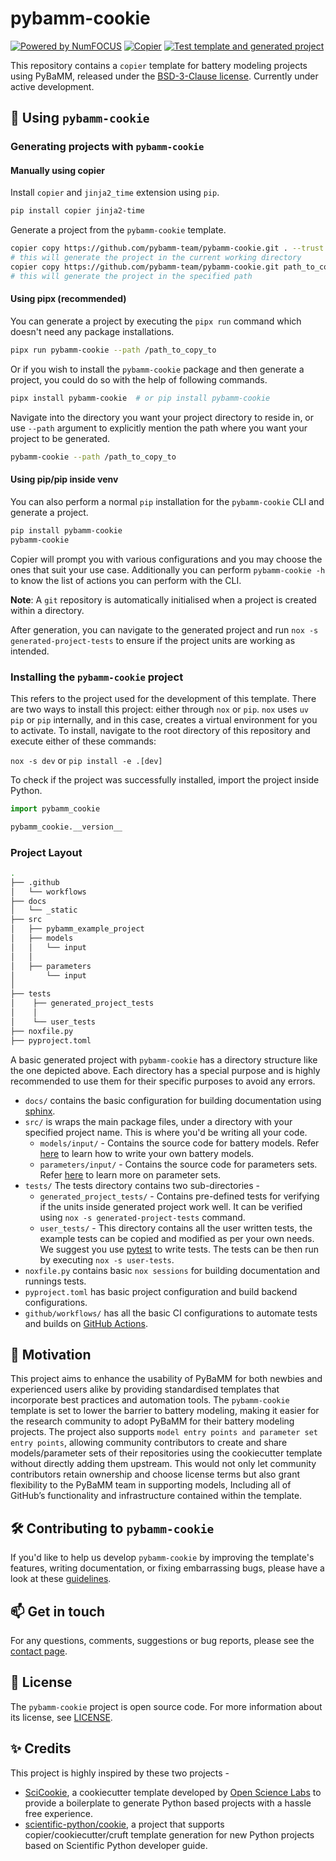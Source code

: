 # pybamm-cookie

<!-- TODO: configure badges -->

<!-- [![Actions Status][actions-badge]][actions-link]
[![Documentation Status][rtd-badge]][rtd-link]

[![PyPI version][pypi-version]][pypi-link]
[![Conda-Forge][conda-badge]][conda-link]
[![PyPI platforms][pypi-platforms]][pypi-link]

[![GitHub Discussions][github-discussions-badge]][github-discussions-link]

[actions-badge]:            https://github.com/pybamm-team/pybamm-cookie/workflows/CI/badge.svg
[actions-link]:             https://github.com/pybamm-team/pybamm-cookie/actions
[conda-badge]:              https://img.shields.io/conda/vn/conda-forge/pybamm-cookie
[conda-link]:               https://github.com/conda-forge/pybamm-cookie-feedstock
[github-discussions-badge]: https://img.shields.io/static/v1?label=Discussions&message=Ask&color=blue&logo=github
[github-discussions-link]:  https://github.com/pybamm-team/pybamm-cookie/discussions
[pypi-link]:                https://pypi.org/project/pybamm-cookie/
[pypi-platforms]:           https://img.shields.io/pypi/pyversions/pybamm-cookie
[pypi-version]:             https://img.shields.io/pypi/v/pybamm-cookie
[rtd-badge]:                https://readthedocs.org/projects/pybamm-cookie/badge/?version=latest
[rtd-link]:                 https://pybamm-cookie.readthedocs.io/en/latest/?badge=latest -->

<!-- SPHINX-START -->
[![Powered by NumFOCUS](https://img.shields.io/badge/powered%20by-NumFOCUS-orange.svg?style=flat&colorA=E1523D&colorB=007D8A)](http://numfocus.org)
[![Copier](https://img.shields.io/endpoint?url=https://raw.githubusercontent.com/copier-org/copier/master/img/badge/badge-grayscale-inverted-border-red.json)](https://github.com/copier-org/copier)
[![Test template and generated project](https://github.com/pybamm-team/pybamm-cookie/actions/workflows/test_on_push.yml/badge.svg)](https://github.com/pybamm-team/pybamm-cookie/actions/workflows/test_on_push.yml)

This repository contains a `copier` template for battery modeling projects using PyBaMM, released under the [BSD-3-Clause license](https://github.com/pybamm-team/pybamm-cookie/blob/main/LICENSE). Currently under active development.

## 📄 Using `pybamm-cookie`

### Generating projects with `pybamm-cookie`

#### Manually using copier

Install `copier` and `jinja2_time` extension using `pip`.
```bash
pip install copier jinja2-time
```
Generate a project from the `pybamm-cookie` template.

```bash
copier copy https://github.com/pybamm-team/pybamm-cookie.git . --trust
# this will generate the project in the current working directory
copier copy https://github.com/pybamm-team/pybamm-cookie.git path_to_copy_to/ --trust
# this will generate the project in the specified path
```
#### Using pipx (recommended)

You can generate a project by executing the `pipx run` command which doesn't need any package installations.
```bash
pipx run pybamm-cookie --path /path_to_copy_to
```

Or if you wish to install the `pybamm-cookie` package and then generate a project, you could do so with the help of following commands.
```bash
pipx install pybamm-cookie  # or pip install pybamm-cookie
```
Navigate into the directory you want your project directory to reside in, or use `--path` argument to explicitly mention the path where you want your project to be generated.
```bash
pybamm-cookie --path /path_to_copy_to
```
#### Using pip/pip inside venv

You can also perform a normal `pip` installation for the `pybamm-cookie` CLI and generate a project.
```bash
pip install pybamm-cookie
pybamm-cookie
```

Copier will prompt you with various configurations and you may choose the ones that suit your use case.
Additionally you can perform `pybamm-cookie -h` to know the list of actions you can perform with the CLI.

**Note**: A `git` repository is automatically initialised when a project is created within a directory.

After generation, you can navigate to the generated project and run `nox -s generated-project-tests` to ensure if the project units are working as intended.

### Installing the `pybamm-cookie` project

This refers to the project used for the development of this template. There are two ways to install this project: either through `nox` or `pip`. `nox` uses `uv pip` or `pip` internally, and in this case, creates a virtual environment for you to activate.
To install, navigate to the root directory of this repository and execute either of these commands:

`nox -s dev`
or
`pip install -e .[dev]`

To check if the project was successfully installed, import the project inside Python.

```python
import pybamm_cookie

pybamm_cookie.__version__
```
### Project Layout
```bash
.
├── .github
│   └── workflows
├── docs
│   └── _static
├── src
│   ├── pybamm_example_project
│   ├── models
│   │   └── input
│   │  
│   ├── parameters
│       └── input
│  
├── tests
│    ├── generated_project_tests
│    │  
│    └── user_tests
├── noxfile.py
├── pyproject.toml
```
A basic generated project with `pybamm-cookie` has a directory structure like the one depicted above. Each directory has a special purpose and is highly recommended to use them for their specific purposes to avoid any errors.
- `docs/` contains the basic configuration for building documentation using [sphinx](https://www.sphinx-doc.org/).
- `src/` is wraps the main package files, under a directory with your specified project name. This is where you'd be writing all your code.
    - `models/input/` - Contains the source code for battery models. Refer [here](https://docs.pybamm.org/en/latest/source/api/models/index.html) to learn how to write your own battery models.
    - `parameters/input/` - Contains the source code for parameters sets. Refer [here](https://docs.pybamm.org/en/stable/source/api/parameters/parameter_sets.html) to learn more on parameter sets.
- `tests/` The tests directory contains two sub-directories -
    - `generated_project_tests/` - Contains pre-defined tests for verifying if the units inside generated project work well. It can be verified using `nox -s generated-project-tests` command.
    - `user_tests/` - This directory contains all the user written tests, the example tests can be copied and modified as per your own needs. We suggest you use [pytest](https://docs.pytest.org/en/stable/) to write tests. The tests can be then run by executing `nox -s user-tests`.
- `noxfile.py` contains basic `nox sessions` for building documentation and runnings tests.
- `pyproject.toml` has basic project configuration and build backend configurations.
- `github/workflows/` has all the basic CI configurations to automate tests and builds on [GitHub Actions](https://github.com/features/actions).

## 🚀 Motivation

This project aims to enhance the usability of PyBaMM for both newbies and experienced users alike by providing standardised templates that incorporate best practices and automation tools. The `pybamm-cookie` template is set to lower the barrier to battery modeling, making it easier for the research community to adopt PyBaMM for their battery modeling projects. The project also supports `model entry points and parameter set entry points`, allowing community contributors to create and share models/parameter sets of their repositories using the cookiecutter template without directly adding them upstream. This would not only let community contributors retain ownership and choose license terms but also grant flexibility to the PyBaMM team in supporting models, Including all of GitHub’s functionality and infrastructure contained within the template.

## 🛠️ Contributing to `pybamm-cookie`

If you'd like to help us develop `pybamm-cookie` by improving the template's features, writing documentation, or fixing embarrassing bugs, please have a look at these [guidelines](https://github.com/pybamm-team/pybamm-cookie/blob/main/CONTRIBUTING.md).

## 📫 Get in touch

For any questions, comments, suggestions or bug reports, please see the
[contact page](https://www.pybamm.org/community).

## 📃 License

The `pybamm-cookie` project is open source code. For more information about its license, see [LICENSE](https://github.com/pybamm-team/pybamm-cookie/blob/main/LICENSE).

## ✨ Credits
This project is highly inspired by these two projects -
- [SciCookie](https://github.com/osl-incubator/scicookie), a cookiecutter template developed by [Open Science Labs](https://opensciencelabs.org/) to provide a boilerplate to generate Python based projects with a hassle free experience.
- [scientific-python/cookie](https://github.com/scientific-python/cookie), a project that supports copier/cookiecutter/cruft template generation for new Python projects based on Scientific Python developer guide.
<!-- SPHINX-END -->
